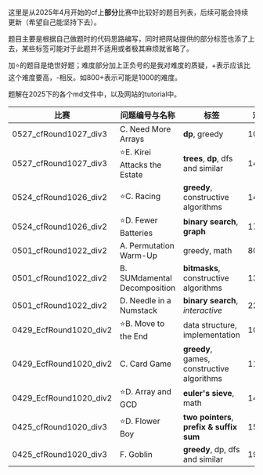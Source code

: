 这里是从2025年4月开始的cf上**部分**比赛中比较好的题目列表，后续可能会持续更新（希望自己能坚持下去）。

题目主要是根据自己做题时的代码思路编写，同时把网站提供的部分标签也添了上去，某些标签可能对于此题并不适用或者极其麻烦就省略了。

加⭐的题目是绝世好题；难度部分加上正负号的是我对难度的质疑，+表示应该比这个难度要高，-相反。如800+表示可能是1000的难度。

题解在2025下的各个md文件中，以及网站的tutorial中。

| 比赛                     | 问题编号与名称                      | 标签                                         | 难度    | 链接                                            |
|------------------------|------------------------------|--------------------------------------------|-------|-----------------------------------------------|
| 0527_cfRound1027_div3  | C. Need More Arrays          | **dp**, greedy                             | 1000  | https://codeforces.com/contest/2114/problem/C |
| 0527_cfRound1027_div3  | ⭐E. Kirei Attacks the Estate | **trees**, **dp**, dfs and similar         | 1400- | https://codeforces.com/contest/2114/problem/E |
| 0524_cfRound1026_div2  | ⭐C. Racing                   | **greedy**, constructive algorithms        | 1400  | https://codeforces.com/contest/2110/problem/C |
| 0524_cfRound1026_div2  | ⭐D. Fewer Batteries          | **binary search**, **graph**               | 1700  | https://codeforces.com/contest/2110/problem/D |
| 0501_cfRound1022_div2  | A. Permutation Warm-Up       | greedy, math                               | 800+  | https://codeforces.com/contest/2108/problem/A |
| 0501_cfRound1022_div2  | B. SUMdamental Decomposition | **bitmasks**, constructive algorithms      | 1300  | https://codeforces.com/contest/2108/problem/B |
| 0501_cfRound1022_div2  | D. Needle in a Numstack      | **binary search**, *interactive*           | 2200  | https://codeforces.com/contest/2108/problem/D |
| 0429_EcfRound1020_div2 | ⭐B. Move to the End          | data structure, implementation             | 1000  | https://codeforces.com/contest/2104/problem/B |
| 0429_EcfRound1020_div2 | C. Card Game                 | **greedy**, games, constructive algorithms | 1100  | https://codeforces.com/contest/2106/problem/C |
| 0429_EcfRound1020_div2 | ⭐D. Array and GCD            | **euler's sieve**, math                    | 1400  | https://codeforces.com/contest/2106/problem/D |
| 0425_cfRound1020_div3  | ⭐D. Flower Boy               | **two pointers**, **prefix & suffix sum**  | 1500  | https://codeforces.com/contest/2106/problem/D |
| 0425_cfRound1020_div3  | F. Goblin                    | **greedy**, dp, dfs and similar            | 1900  | https://codeforces.com/contest/2106/problem/F |
